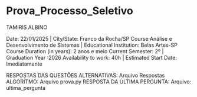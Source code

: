 # Prova_Processo_Seletivo

TAMIRIS ALBINO

Date: 22/01/2025 | City/State: Franco da Rocha/SP
Course:Análise e Desenvolvimento de Sistemas | Educational Institution: Belas Artes-SP
Course Duration (in years): 2 anos e meio
Current Semester: 2º  | Graduation Year :2026
Availability to work: 40h |  Estimated Start Date: Imediatamente

RESPOSTAS DAS QUESTÕES ALTERNATIVAS: Arquivo Respostas
ALGORÍTMO: Arquivo prova.py
RESPOSTA DA ÚLTIMA PERGUNTA: Arquivo: ultima_pergunta
